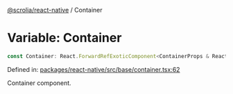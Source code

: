 [@scrolia/react-native](../README.md) / Container

# Variable: Container

```ts
const Container: React.ForwardRefExoticComponent<ContainerProps & React.RefAttributes<View>>;
```

Defined in: [packages/react-native/src/base/container.tsx:62](https://github.com/alpheusday/scrolia/blob/a1d15b8008e894d5dd6b0e61a1c2164d92ca7b98/packages/react-native/src/base/container.tsx#L62)

Container component.
